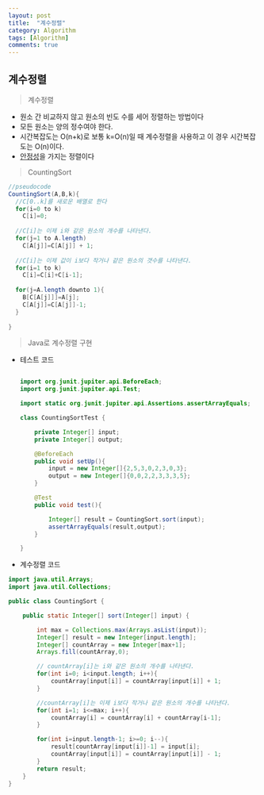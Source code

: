 ```yaml
---
layout: post
title:  "계수정렬" 
category: Algorithm
tags: [Algorithm]
comments: true
---
```




## 계수정렬



> 계수정렬

- 원소 간 비교하지 않고 원소의 빈도 수를 세어 정렬하는 방법이다
- 모든 원소는 양의 정수여야 한다.
- 시간복잡도는 O(n+k)로 보통 k=O(n)일 때 계수정렬을 사용하고 이 경우 시간복잡도는 O(n)이다.
- <a href="[https://ko.wikipedia.org/wiki/%EC%A0%95%EB%A0%AC_%EC%95%8C%EA%B3%A0%EB%A6%AC%EC%A6%98#%EC%95%88%EC%A0%95%EC%84%B1](https://ko.wikipedia.org/wiki/정렬_알고리즘#안정성)">안정성</a>을 가지는 정렬이다



> CountingSort



```java
//pseudocode
CountingSort(A,B,k){
  //C[0..k]를 새로운 배열로 한다
  for(i=0 to k)
    C[i]=0;
  
  //C[i]는 이제 i와 같은 원소의 개수를 나타낸다. 
  for(j=1 to A.length)
    C[A[j]]=C[A[j]] + 1;
  
  //C[i]는 이제 값이 i보다 작거나 같은 원소의 갯수를 나타낸다.
  for(i=1 to k)
    C[i]=C[i]+C[i-1];
  
  for(j=A.length downto 1){
    B[C[A[j]]]=A[j];
    C[A[j]]=C[A[j]]-1;
  }
  
}
```





> Java로 계수정렬 구현



- 테스트 코드

  ```java
  
  import org.junit.jupiter.api.BeforeEach;
  import org.junit.jupiter.api.Test;
  
  import static org.junit.jupiter.api.Assertions.assertArrayEquals;
  
  class CountingSortTest {
  
      private Integer[] input;
      private Integer[] output;
  
      @BeforeEach
      public void setUp(){
          input = new Integer[]{2,5,3,0,2,3,0,3};
          output = new Integer[]{0,0,2,2,3,3,3,5};
      }
  
      @Test
      public void test(){
  
          Integer[] result = CountingSort.sort(input);
          assertArrayEquals(result,output);
      }
  
  }
  ```

  

- 계수정렬 코드

```java
import java.util.Arrays;
import java.util.Collections;

public class CountingSort {

    public static Integer[] sort(Integer[] input) {

        int max = Collections.max(Arrays.asList(input));
        Integer[] result = new Integer[input.length];
        Integer[] countArray = new Integer[max+1];
        Arrays.fill(countArray,0);

        // countArray[i]는 i와 같은 원소의 개수를 나타낸다.
        for(int i=0; i<input.length; i++){
            countArray[input[i]] = countArray[input[i]] + 1;
        }

        //countArray[i]는 이제 i보다 작거나 같은 원소의 개수를 나타낸다.
        for(int i=1; i<=max; i++){
            countArray[i] = countArray[i] + countArray[i-1];
        }

        for(int i=input.length-1; i>=0; i--){
            result[countArray[input[i]]-1] = input[i];
            countArray[input[i]] = countArray[input[i]] - 1;
        }
        return result;
    }
}
```




